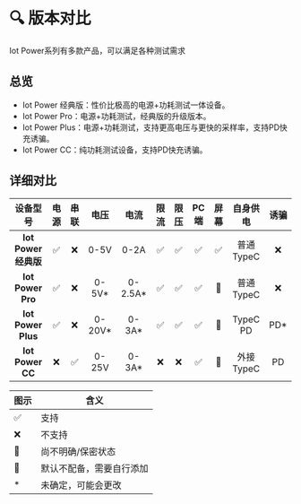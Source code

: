# 🔍 版本对比

Iot Power系列有多款产品，可以满足各种测试需求

## 总览

- Iot Power 经典版：性价比极高的电源+功耗测试一体设备。
- Iot Power Pro：电源+功耗测试，经典版的升级版本。
- Iot Power Plus：电源+功耗测试，支持更高电压与更快的采样率，支持PD快充诱骗。
- Iot Power CC：纯功耗测试设备，支持PD快充诱骗。

## 详细对比

| **设备型号**        |**电源**|**串联**|**电压**|**电流**|**限流**|**限压**| **PC端** | **屏幕** | **自身供电** |**诱骗** |
|:-------------------:|:------:|:------:|:------:|:------:|:------:|:------:|:--------:|:--------:|:------------:|:-------:|
| **Iot Power 经典版**| ✅    | ❌    | 0-5V   | 0-2A   | ✅     | ✅    | ✅       | ✅      | 普通TypeC    |❌      |
| **Iot Power Pro**   | ✅    | ❌    | 0-5V*  | 0-2.5A*| ✅     | ✅    | ✅       | 💭      | 普通TypeC    |❌      |
| **Iot Power Plus**  | ✅    | ❌    | 0-20V* | 0-3A*  | ✅     | ✅    | ✅       | 💭      | TypeC PD     |PD*      |
| **Iot Power CC**    | ❌    | ✅    | 0-25V  | 0-3A*  | ❌     | ❌    | ✅       | 🔧      | 外接TypeC    | PD    |

|  图示 | 含义  |
|-------|-------|
|✅|支持|
|❌|不支持|
|💭|尚不明确/保密状态|
|🔧|默认不配备，需要自行添加|
|*|未确定，可能会更改|
